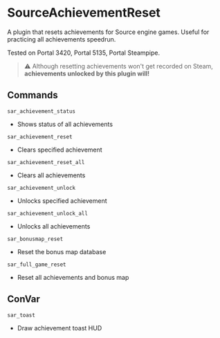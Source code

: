 # SourceAchievementReset

A plugin that resets achievements for Source engine games. Useful for practicing all achievements speedrun.

Tested on Portal 3420, Portal 5135, Portal Steampipe.

> :warning: Although resetting achievements won't get recorded on Steam, **achievements unlocked by this plugin will!** 

## Commands
`sar_achievement_status`
  - Shows status of all achievements

`sar_achievement_reset`
  - Clears specified achievement

`sar_achievement_reset_all`
  - Clears all achievements

`sar_achievement_unlock`
  - Unlocks specified achievement

`sar_achievement_unlock_all`
  - Unlocks all achievements

`sar_bonusmap_reset`
  - Reset the bonus map database

`sar_full_game_reset`
  - Reset all achievements and bonus map

## ConVar
`sar_toast`
 - Draw achievement toast HUD

